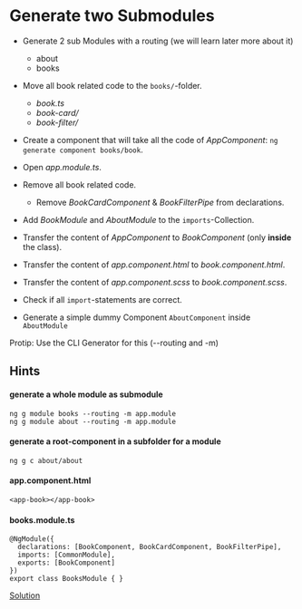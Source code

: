 # Generate two Submodules

- Generate 2 sub Modules with a routing (we will learn later more about it)
    - about
    - books

- Move all book related code to the `books/`-folder.
    - _book.ts_
    - _book-card/_
    - _book-filter/_
- Create a component that will take all the code of _AppComponent_: `ng generate component books/book`.    
- Open _app.module.ts_.
- Remove all book related code.
    - Remove _BookCardComponent_ & _BookFilterPipe_ from declarations.
- Add _BookModule_ and _AboutModule_ to the `imports`-Collection.
- Transfer the content of _AppComponent_ to _BookComponent_ (only **inside** the class).
- Transfer the content of _app.component.html_ to _book.component.html_.
- Transfer the content of _app.component.scss_ to _book.component.scss_.
- Check if all `import`-statements are correct.

- Generate a simple dummy Component `AboutComponent` inside `AboutModule`

Protip: Use the CLI Generator for this (--routing and -m)

## Hints

#### generate a whole module as submodule
```
ng g module books --routing -m app.module
ng g module about --routing -m app.module
```

####  generate a root-component in a subfolder for a module
```
ng g c about/about
```
#### app.component.html
```
<app-book></app-book>
```
#### books.module.ts
```
@NgModule({
  declarations: [BookComponent, BookCardComponent, BookFilterPipe],
  imports: [CommonModule],
  exports: [BookComponent]
})
export class BooksModule { }
```


[Solution](https://stackblitz.com/github/workshops-de/angular-workshop/tree/solve--create-a-BookModule)
